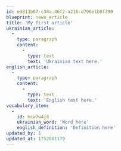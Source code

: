 ```yaml
---
id: ed813b07-c38a-46f2-a216-d796e1b0f390
blueprint: news_article
title: 'My first article'
ukrainian_article:
  -
    type: paragraph
    content:
      -
        type: text
        text: 'Ukrainian text here.'
english_article:
  -
    type: paragraph
    content:
      -
        type: text
        text: 'English text here.'
vocabulary_item:
  -
    id: mcw7w4j8
    ukrainian_word: 'Word here'
    english_definition: 'Definition here'
updated_by: 1
updated_at: 1752081179
---
```

